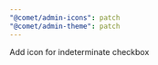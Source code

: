 ```yaml
---
"@comet/admin-icons": patch
"@comet/admin-theme": patch
---
```


Add icon for indeterminate checkbox
